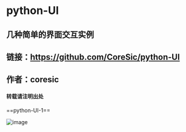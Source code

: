 # python-UI
## 几种简单的界面交互实例
## 链接：https://github.com/CoreSic/python-UI
## 作者：coresic
#### 转载请注明出处
==python-UI-1==

![image](https://user-images.githubusercontent.com/76642936/115148948-4816f480-a094-11eb-9302-221b83f54239.png)


